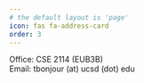 ```yaml
---
# the default layout is 'page'
icon: fas fa-address-card
order: 3
---
```

<!-- Contact Information -->

Office: CSE 2114 (EUB3B)  
Email: tbonjour (at) ucsd (dot) edu